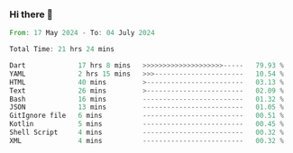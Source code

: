 ### Hi there 👋

<!--START_SECTION:waka-->

```rust
From: 17 May 2024 - To: 04 July 2024

Total Time: 21 hrs 24 mins

Dart             17 hrs 8 mins   >>>>>>>>>>>>>>>>>>>>-----   79.93 %
YAML             2 hrs 15 mins   >>>----------------------   10.54 %
HTML             40 mins         >------------------------   03.13 %
Text             26 mins         >------------------------   02.09 %
Bash             16 mins         -------------------------   01.32 %
JSON             13 mins         -------------------------   01.05 %
GitIgnore file   6 mins          -------------------------   00.51 %
Kotlin           5 mins          -------------------------   00.45 %
Shell Script     4 mins          -------------------------   00.32 %
XML              4 mins          -------------------------   00.32 %
```

<!--END_SECTION:waka-->

<!--
**simonyathi1/simonyathi1** is a ✨ _special_ ✨ repository because its `README.md` (this file) appears on your GitHub profile.

Here are some ideas to get you started:

- 🔭 I’m currently working on ...
- 🌱 I’m currently learning ...
- 👯 I’m looking to collaborate on ...
- 🤔 I’m looking for help with ...
- 💬 Ask me about ...
- 📫 How to reach me: ...
- 😄 Pronouns: ...
- ⚡ Fun fact: ...
-->


